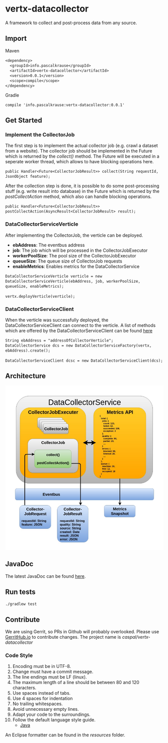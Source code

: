 # vertx-datacollector

A framework to collect and post-process data from any source.

## Import

Maven

```
<dependency>
  <groupId>info.pascalkrause</groupId>
  <artifactId>vertx-datacollector</artifactId>
  <version>0.0.1</version>
  <scope>compile</scope>
</dependency>
```

Gradle

```
compile 'info.pascalkrause:vertx-datacollector:0.0.1'
```

## Get Started

### Implement the CollectorJob

The first step is to implement the actual collector job (e.g. crawl a dataset from a website). The collector job should be implemented in the Future which is returned by the _collect()_ method. The Future will be executed in a seperate worker thread, which allows to have blocking operations here.

```
public Handler<Future<CollectorJobResult>> collect(String requestId, JsonObject feature);
```

After the collection step is done, it is possible to do some post-processing stuff (e.g. write result into database) in the Future which is returned by the _postCollectAction_ method, which also can handle blocking operations.

```
public Handler<Future<CollectorJobResult>> postCollectAction(AsyncResult<CollectorJobResult> result);
```

### DataCollectorServiceVerticle

After implementing the CollectorJob, the verticle can be deployed.

* **ebAddress**: The eventbus address
* **job**: The job which will be processed in the CollectorJobExecutor
* **workerPoolSize**: The pool size of the CollectorJobExecutor
* **queueSize**: The queue size of CollectorJob requests
* **enableMetrics**: Enables metrics for the DataCollectorService

```
DataCollectorServiceVerticle verticle = new DataCollectorServiceVerticle(ebAddress, job, workerPoolSize, queueSize, enableMetrics);

vertx.deployVerticle(verticle);
```

### DataCollectorServiceClient

When the verticle was successfully deployed, the DataCollectorServiceClient can connect to the verticle. A list of methods which are offered by the DataCollectorServiceClient can be found [here](https://caspal.github.io/vertx-datacollector/info/pascalkrause/vertx/datacollector/client/DataCollectorServiceClient.html)

```
String ebAddress = "addressOfCollectorVerticle";
DataCollectorService dcs = new DataCollectorServiceFactory(vertx, ebAddress).create();

DataCollectorServiceClient dcsc = new DataCollectorServiceClient(dcs);
```

## Architecture

![alt text](resources/architecture.jpg)

## JavaDoc

The latest JavaDoc can be found [here](https://caspal.github.io/vertx-datacollector/index.html).

## Run tests

```
./gradlew test
```

## Contribute

We are using Gerrit, so PRs in Github will probably overlooked. Please use [GerritHub.io](https://review.gerrithub.io)
to contribute changes. The project name is _caspal/vertx-datacollector_

### Code Style

1. Encoding must be in UTF-8.
2. Change must have a commit message.
3. The line endings must be LF (linux).
4. The maximum length of a line should be between 80 and 120 characters.
5. Use spaces instead of tabs.
6. Use 4 spaces for indentation
7. No trailing whitespaces.
8. Avoid unnecessary empty lines.
9. Adapt your code to the surroundings.
10. Follow the default language style guide.
    * [Java](http://www.oracle.com/technetwork/java/codeconventions-150003.pdf)

An Eclipse formatter can be found in the _resources_ folder.
